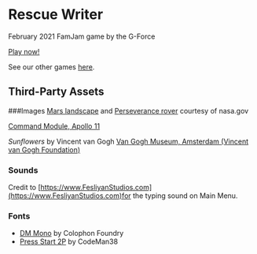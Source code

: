 # Rescue Writer

February 2021 FamJam game by the G-Force

[Play now!](https://the-g-force.github.io/FamJam-February2021)

See our other games [here](https://the-g-force.github.io).

## Third-Party Assets

###Images
[Mars landscape](https://mars.nasa.gov/mars2020/multimedia/raw-images/ZRF_0004_0667303145_000FDR_N0010052AUT_04096_110085J) and [Perseverance rover](https://mars.nasa.gov/resources/mars-2020-rover-artists-concept/) courtesy of nasa.gov


[Command Module, Apollo 11](https://www.si.edu/object/command-module-apollo-11%3Anasm_A19700102000)

*Sunflowers* by Vincent van Gogh
[Van Gogh Museum, Amsterdam (Vincent van Gogh Foundation)](https://www.vangoghmuseum.nl/en/collection/s0031V1962#details)

### Sounds
Credit to [https://www.FesliyanStudios.com](https://www.FesliyanStudios.com)for the typing sound on Main Menu.

### Fonts
- [DM Mono](https://fonts.google.com/specimen/DM+Mono) by Colophon Foundry
- [Press Start 2P](https://fonts.google.com/specimen/Press+Start+2P) by CodeMan38
